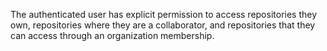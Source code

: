 The authenticated user has explicit permission to access repositories they own, repositories where they are a collaborator, and repositories that they can access through an organization membership.

